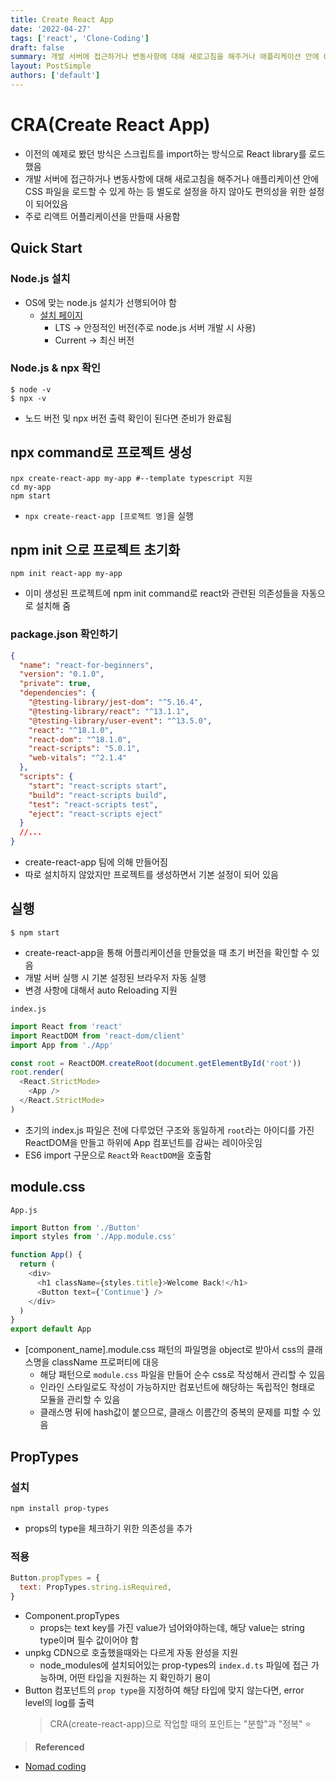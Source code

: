 ```yaml
---
title: Create React App
date: '2022-04-27'
tags: ['react', 'Clone-Coding']
draft: false
summary: 개발 서버에 접근하거나 변동사항에 대해 새로고침을 해주거나 애플리케이션 안에 CSS 파일을 로드할 수 있게 하는 등 별도로 설정을 하지 않아도 편의성을 위한 설정이 되어있음
layout: PostSimple
authors: ['default']
---
```


# CRA(Create React App)

- 이전의 예제로 봤던 방식은 스크립트를 import하는 방식으로 React library를 로드했음
- 개발 서버에 접근하거나 변동사항에 대해 새로고침을 해주거나 애플리케이션 안에 CSS 파일을 로드할 수 있게 하는 등 별도로 설정을 하지 않아도 편의성을 위한 설정이 되어있음
- 주로 리액트 어플리케이션을 만들때 사용함

## Quick Start

### Node.js 설치

- OS에 맞는 node.js 설치가 선행되어야 함
  - [설치 페이지](https://nodejs.org/ko)
    - LTS -> 안정적인 버전(주로 node.js 서버 개발 시 사용)
    - Current -> 최신 버전

### Node.js & npx 확인

```shell
$ node -v
$ npx -v
```

- 노드 버전 및 npx 버전 출력 확인이 된다면 준비가 완료됨

## npx command로 프로젝트 생성

```shell
npx create-react-app my-app #--template typescript 지원
cd my-app
npm start
```

- `npx create-react-app [프로젝트 명]`을 실행

## npm init 으로 프로젝트 초기화

```shell
npm init react-app my-app
```

- 이미 생성된 프로젝트에 npm init command로 react와 관련된 의존성들을 자동으로 설치해 줌

### package.json 확인하기

```json lines
{
  "name": "react-for-beginners",
  "version": "0.1.0",
  "private": true,
  "dependencies": {
    "@testing-library/jest-dom": "^5.16.4",
    "@testing-library/react": "^13.1.1",
    "@testing-library/user-event": "^13.5.0",
    "react": "^18.1.0",
    "react-dom": "^18.1.0",
    "react-scripts": "5.0.1",
    "web-vitals": "^2.1.4"
  },
  "scripts": {
    "start": "react-scripts start",
    "build": "react-scripts build",
    "test": "react-scripts test",
    "eject": "react-scripts eject"
  }
  //...
}
```

- create-react-app 팀에 의해 만들어짐
- 따로 설치하지 않았지만 프로젝트를 생성하면서 기본 설정이 되어 있음

## 실행

```shell
$ npm start
```

- create-react-app을 통해 어플리케이션을 만들었을 때 초기 버전을 확인할 수 있음
- 개발 서버 실행 시 기본 설정된 브라우저 자동 실행
- 변경 사항에 대해서 auto Reloading 지원

`index.js`

```javascript
import React from 'react'
import ReactDOM from 'react-dom/client'
import App from './App'

const root = ReactDOM.createRoot(document.getElementById('root'))
root.render(
  <React.StrictMode>
    <App />
  </React.StrictMode>
)
```

- 초기의 index.js 파일은 전에 다루었던 구조와 동일하게 `root`라는 아이디를 가진 ReactDOM을 만들고 하위에 App 컴포넌트를 감싸는 레이아웃임
- ES6 import 구문으로 `React`와 `ReactDOM`을 호출함

## module.css

`App.js`

```javascript
import Button from './Button'
import styles from './App.module.css'

function App() {
  return (
    <div>
      <h1 className={styles.title}>Welcome Back!</h1>
      <Button text={'Continue'} />
    </div>
  )
}
export default App
```

- [component_name].module.css 패턴의 파일명을 object로 받아서 css의 클래스명을 className 프로퍼티에 대응
  - 해당 패턴으로 `module.css` 파일을 만들어 순수 css로 작성해서 관리할 수 있음
  - 인라인 스타일로도 작성이 가능하지만 컴포넌트에 해당하는 독립적인 형태로 모듈을 관리할 수 있음
  - 클래스명 뒤에 hash값이 붙으므로, 클래스 이름간의 중복의 문제를 피할 수 있음

## PropTypes

### 설치

```shell
npm install prop-types
```

- props의 type을 체크하기 위한 의존성을 추가

### 적용

```javascript
Button.propTypes = {
  text: PropTypes.string.isRequired,
}
```

- Component.propTypes
  - props는 text key를 가진 value가 넘어와야하는데, 해당 value는 string type이며 필수 값이어야 함
- unpkg CDN으로 호출했을때와는 다르게 자동 완성을 지원
  - node_modules에 설치되어있는 prop-types의 `index.d.ts` 파일에 접근 가능하며, 어떤 타입을 지원하는 지 확인하기 용이
- Button 컴포넌트의 `prop type`을 지정하여 해당 타입에 맞지 않는다면, error level의 log를 출력
  > CRA(create-react-app)으로 작업할 때의 포인트는 "분할"과 "정복" ⭐️

> **Referenced**

- [Nomad coding](https://nomadcoders.co/react-for-beginners)
